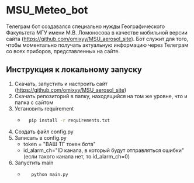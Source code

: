# MSU_Meteo_bot
Телеграм бот создавался специально нужды Географического Факультета МГУ имени М.В. Ломоносова в качестве мобильной версии сайта (https://github.com/omixyy/MSU_aerosol_site).
Бот служит для того, чтобы моментально получать актуальную информацию через Телеграм со всех приборов, представленных на сайте. 


## Инструкция к локальному запуску
1. Скачать, запустить и настроить сайт (https://github.com/omixyy/MSU_aerosol_site)
2. Скачать репозиторий в папку, находящийся на том же уровне, что и папка с сайтом
3. Установить requirement
    - ```bash
        pip install -r requirements.txt
        ```
4. Создать файл config.py
5. Записать в config.py
   - token = "ВАШ ТГ токен бота"
   - id_alarm_ch="ID канала, в который будут отправляться ошибки" (если такого канала нет, то id_alarm_ch=0)
7. Запустить main
   - ```bash
        python main.py
        ```
## 
